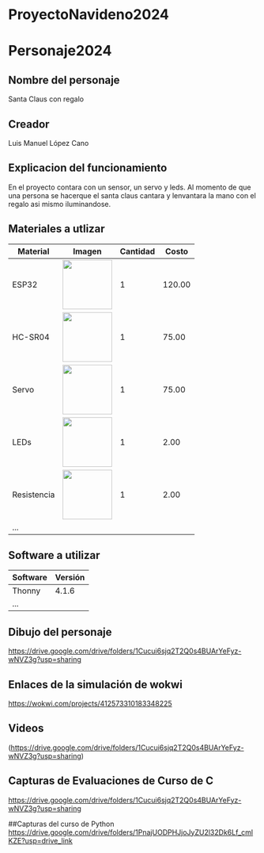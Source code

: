# ProyectoNavideno2024

# Personaje2024
## Nombre del personaje
Santa Claus con regalo
## Creador
Luis Manuel López Cano
## Explicacion del funcionamiento
En el proyecto contara con un sensor, un servo y leds. Al momento de que una persona se hacerque el santa claus cantara y lenvantara la mano con el regalo asi mismo iluminandose.

## Materiales a utlizar
|Material|Imagen|Cantidad|Costo|
|--|--|--|--|
|ESP32|<img src="https://m.media-amazon.com/images/I/612eALAbpgL.jpg" width="100"/>|1|120.00|
|HC-SR04|<img width="100" src="https://www.330ohms.com/cdn/shop/products/photo_A_OS-03261_SensorUltrasonico_HC-SR04_01_1200x1200.png?v=1598042103" />|1|75.00|
|Servo| <img width="100" src="https://gm0.org/es/latest/_images/hs488.jpg" />|1|75.00|"; />|1|131.00|
|LEDs|<img width="100" src="https://www.taloselectronics.com/cdn/shop/products/paquete_de_100_leds_difusos_5mm_varios_colores_mexico_jalisco_guadalajara_700x700.jpg?v=1593816653" />|1|2.00|
|Resistencia|<img width="100" src="https://http2.mlstatic.com/D_NQ_NP_903666-MLM75952546015_042024-O.webp" />|1|2.00|
|...||||

## Software a utilizar
|Software|Versión|
|--|--|
|Thonny|4.1.6|
|...||

## Dibujo del personaje
https://drive.google.com/drive/folders/1Cucui6sjq2T2Q0s4BUArYeFyz-wNVZ3g?usp=sharing

## Enlaces de la simulación de wokwi
https://wokwi.com/projects/412573310183348225

## Videos
(https://drive.google.com/drive/folders/1Cucui6sjq2T2Q0s4BUArYeFyz-wNVZ3g?usp=sharing)

## Capturas de Evaluaciones de Curso de C
https://drive.google.com/drive/folders/1Cucui6sjq2T2Q0s4BUArYeFyz-wNVZ3g?usp=sharing

##Capturas del curso de Python
https://drive.google.com/drive/folders/1PnajUODPHJjoJyZU2l32Dk6Lf_cmlKZE?usp=drive_link
